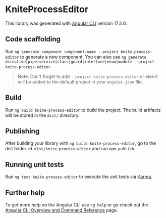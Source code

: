# KniteProcessEditor

This library was generated with [Angular CLI](https://github.com/angular/angular-cli) version 17.2.0.

## Code scaffolding

Run `ng generate component component-name --project knite-process-editor` to generate a new component. You can also use `ng generate directive|pipe|service|class|guard|interface|enum|module --project knite-process-editor`.
> Note: Don't forget to add `--project knite-process-editor` or else it will be added to the default project in your `angular.json` file. 

## Build

Run `ng build knite-process-editor` to build the project. The build artifacts will be stored in the `dist/` directory.

## Publishing

After building your library with `ng build knite-process-editor`, go to the dist folder `cd dist/knite-process-editor` and run `npm publish`.

## Running unit tests

Run `ng test knite-process-editor` to execute the unit tests via [Karma](https://karma-runner.github.io).

## Further help

To get more help on the Angular CLI use `ng help` or go check out the [Angular CLI Overview and Command Reference](https://angular.io/cli) page.
